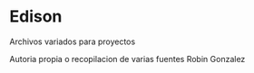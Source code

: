 # Edison
Archivos variados para proyectos

Autoria propia o recopilacion de varias fuentes
Robin Gonzalez
